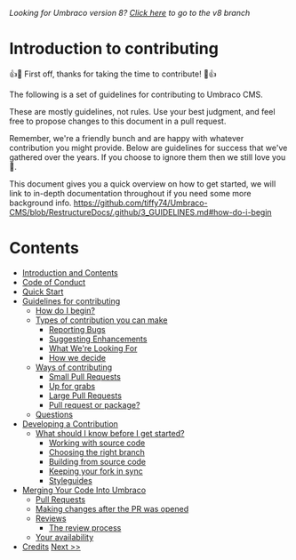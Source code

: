 _Looking for Umbraco version 8? [Click here](https://github.com/umbraco/Umbraco-CMS/blob/temp8/docs/CONTRIBUTING.md) to go to the v8 branch_


# Introduction to contributing

👍🎉 First off, thanks for taking the time to contribute! 🎉👍

The following is a set of guidelines for contributing to Umbraco CMS.

These are mostly guidelines, not rules. Use your best judgment, and feel free to propose changes to this document in a pull request.

Remember, we're a friendly bunch and are happy with whatever contribution you might provide. Below are guidelines for success that we've gathered over the years. If you choose to ignore them then we still love you 💖.

This document gives you a quick overview on how to get started, we will link to in-depth documentation throughout if you need some more background info.
https://github.com/tiffy74/Umbraco-CMS/blob/RestructureDocs/.github/3_GUIDELINES.md#how-do-i-begin
# Contents

* [Introduction and Contents](1_CONTENTS.md)
* [Code of Conduct](2_CODE_CONDUCT.md)
* [Quick Start](3_QUICK_START.md)
* [Guidelines for contributing](4_GUIDELINES.md)
  * [How do I begin?](4_GUIDELINES.md#how-do-i-begin)
  * [Types of contribution you can make](4_GUIDELINES.md#contributing-to-umbraco-cms)
    * [Reporting Bugs](4_CONTRIBUTING.md#pull-request-or-package)
    * [Suggesting Enhancements](4_CONTRIBUTING.md#Suggesting-Enhancements)
    * [What We're Looking For](4_CONTRIBUTING.md#What-We're-Looking-For)
    * [How we decide](4_CONTRIBUTING.md#how-we-decide)
   * [Ways of contributing](4_GUIDELINES.md#contributing-to-umbraco-cms) 
     * [Small Pull Requests](4_GUIDELINES.md#small-pull-requests)
     * [Up for grabs ](4_GUIDELINES.md#up-for-grabs)
     * [Large Pull Requests](4_GUIDELINES.md#large-pull-requests)
     * [Pull request or package?](4_GUIDELINES.md#pull-request-or-package)
   * [Questions](4_GUIDELINES.md#questions) 
* [Developing a Contribution](5_CONTRIBUTION.md)
   * [What should I know before I get started?](5_CONTRIBUTION.md#what-should-i-know-before-i-get-started)
      * [Working with source code](5_CONTRIBUTION.md#working-with-the-source-code)
      * [Choosing the right branch](5_CONTRIBUTION.md#what-branch-should-i-target-for-my-contributions)
      * [Building from source code](5_CONTRIBUTION.md#building-umbraco-from-source-code)
      * [Keeping your fork in sync](5_CONTRIBUTION.md#keeping-your-umbraco-fork-in-sync-with-the-main-repository)
      * [Styleguides](5_CONTRIBUTION.md#styleguides)
* [Merging Your Code Into Umbraco](6_PULL_REQUESTS.md)
   * [Pull Requests](6_PULL_REQUESTS.md#pull-requests)
   * [Making changes after the PR was opened](6_PULL_REQUESTS.md#making-changes-after-the-pr-was-opened)
   * [Reviews](6_PULL_REQUESTS.md#reviews)
     * [The review process](6_PULL_REQUESTS.md#review-process)
   * [Your availability](6_PULL_REQUESTS.md#are-you-still-available)
* [Credits](7_CREDITS.md)
[ Next >>](2_CODE_CONDUCT.md)
